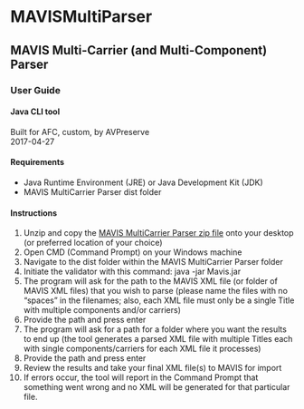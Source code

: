 # MAVISMultiParser
## MAVIS Multi-Carrier (and Multi-Component) Parser

### User Guide

#### Java CLI tool
Built for AFC, custom, by AVPreserve  
2017-04-27

#### Requirements
* Java Runtime Environment (JRE) or Java Development Kit (JDK)
* MAVIS MultiCarrier Parser dist folder

#### Instructions
1. Unzip and copy the [MAVIS MultiCarrier Parser zip file](https://github.com/avpreserve/MAVISMultiParser/blob/master/MAVIS-MultiCarrier-Parser.zip) onto your desktop (or preferred location of your choice)
2. Open CMD (Command Prompt) on your Windows machine
3. Navigate to the dist folder within the MAVIS MultiCarrier Parser folder
4. Initiate the validator with this command: java -jar Mavis.jar
5. The program will ask for the path to the MAVIS XML file (or folder of MAVIS XML files) that you wish to parse (please name the files with no “spaces” in the filenames; also, each XML file must only be a single Title with multiple components and/or carriers)
6. Provide the path and press enter
7. The program will ask for a path for a folder where you want the results to end up (the tool generates a parsed XML file with multiple Titles each with single components/carriers for each XML file it processes)
8. Provide the path and press enter
9. Review the results and take your final XML file(s) to MAVIS for import
10. If errors occur, the tool will report in the Command Prompt that something went wrong and no XML will be generated for that particular file.
